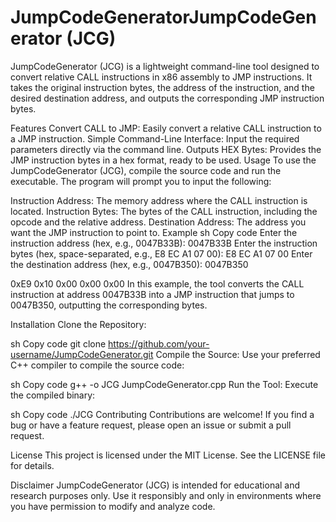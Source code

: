 # JumpCodeGeneratorJumpCodeGenerator (JCG)
JumpCodeGenerator (JCG) is a lightweight command-line tool designed to convert relative CALL instructions in x86 assembly to JMP instructions. It takes the original instruction bytes, the address of the instruction, and the desired destination address, and outputs the corresponding JMP instruction bytes.

Features
Convert CALL to JMP: Easily convert a relative CALL instruction to a JMP instruction.
Simple Command-Line Interface: Input the required parameters directly via the command line.
Outputs HEX Bytes: Provides the JMP instruction bytes in a hex format, ready to be used.
Usage
To use the JumpCodeGenerator (JCG), compile the source code and run the executable. The program will prompt you to input the following:

Instruction Address: The memory address where the CALL instruction is located.
Instruction Bytes: The bytes of the CALL instruction, including the opcode and the relative address.
Destination Address: The address you want the JMP instruction to point to.
Example
sh
Copy code
Enter the instruction address (hex, e.g., 0047B33B): 0047B33B
Enter the instruction bytes (hex, space-separated, e.g., E8 EC A1 07 00): E8 EC A1 07 00
Enter the destination address (hex, e.g., 0047B350): 0047B350

0xE9 0x10 0x00 0x00 0x00 
In this example, the tool converts the CALL instruction at address 0047B33B into a JMP instruction that jumps to 0047B350, outputting the corresponding bytes.

Installation
Clone the Repository:

sh
Copy code
git clone https://github.com/your-username/JumpCodeGenerator.git
Compile the Source: Use your preferred C++ compiler to compile the source code:

sh
Copy code
g++ -o JCG JumpCodeGenerator.cpp
Run the Tool: Execute the compiled binary:

sh
Copy code
./JCG
Contributing
Contributions are welcome! If you find a bug or have a feature request, please open an issue or submit a pull request.

License
This project is licensed under the MIT License. See the LICENSE file for details.

Disclaimer
JumpCodeGenerator (JCG) is intended for educational and research purposes only. Use it responsibly and only in environments where you have permission to modify and analyze code.